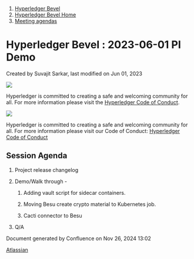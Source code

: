 1. [Hyperledger Bevel](index.html)
2. [Hyperledger Bevel Home](Hyperledger-Bevel-Home_21954565.html)
3. [Meeting agendas](Meeting-agendas_21960978.html)

# Hyperledger Bevel : 2023-06-01 PI Demo

Created by Suvajit Sarkar, last modified on Jun 01, 2023

![](https://wiki.hyperledger.org/download/attachments/2392771/welcome.png?version=2&modificationDate=1572450107000&api=v2)

Hyperledger is committed to creating a safe and welcoming community for all. For more information please visit the [Hyperledger Code of Conduct](https://lf-hyperledger.atlassian.net/wiki/spaces/HYP/pages/19595281/Hyperledger+Code+of+Conduct).

![](https://wiki.hyperledger.org/download/attachments/29034696/Antitrustnotice.png?version=1&modificationDate=1581695654000&api=v2)

Hyperledger is committed to creating a safe and welcoming community for all. For more information please visit our Code of Conduct: [Hyperledger Code of Conduct](https://lf-hyperledger.atlassian.net/wiki/spaces/HYP/pages/19595281/Hyperledger+Code+of+Conduct)

## Session Agenda

1. Project release changelog
2. Demo/Walk through -
   
   1. Adding vault script for sidecar containers.
      
   2. Moving Besu create crypto material to Kubernetes job.
   3. Cacti connector to Besu
3. Q/A

Document generated by Confluence on Nov 26, 2024 13:02

[Atlassian](http://www.atlassian.com/)
